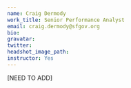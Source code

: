 ```yaml
---
name: Craig Dermody
work_title: Senior Performance Analyst
email: craig.dermody@sfgov.org
bio:
gravatar:
twitter:
headshot_image_path:
instructor: Yes
---
```

\[NEED TO ADD\]
